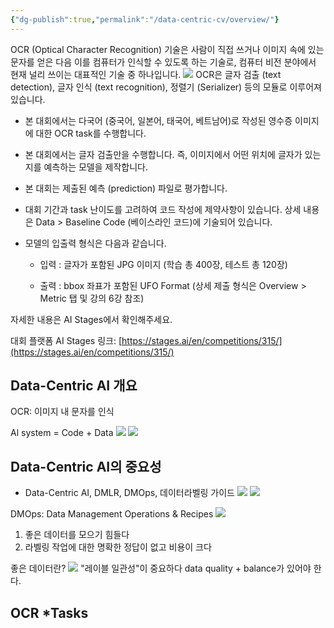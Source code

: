 ```yaml
---
{"dg-publish":true,"permalink":"/data-centric-cv/overview/"}
---
```


OCR (Optical Character Recognition) 기술은 사람이 직접 쓰거나 이미지 속에 있는 문자를 얻은 다음 이를 컴퓨터가 인식할 수 있도록 하는 기술로, 컴퓨터 비전 분야에서 현재 널리 쓰이는 대표적인 기술 중 하나입니다.
![](https://i.imgur.com/4rjEUks.png)
OCR은 글자 검출 (text detection), 글자 인식 (text recognition), 정렬기 (Serializer) 등의 모듈로 이루어져 있습니다.
- 본 대회에서는 다국어 (중국어, 일본어, 태국어, 베트남어)로 작성된 영수증 이미지에 대한 OCR task를 수행합니다.
    
- 본 대회에서는 글자 검출만을 수행합니다. 즉, 이미지에서 어떤 위치에 글자가 있는지를 예측하는 모델을 제작합니다.
    
- 본 대회는 제출된 예측 (prediction) 파일로 평가합니다.
    
- 대회 기간과 task 난이도를 고려하여 코드 작성에 제약사항이 있습니다. 상세 내용은 Data > Baseline Code (베이스라인 코드)에 기술되어 있습니다.
    
- 모델의 입출력 형식은 다음과 같습니다.
    
    - 입력 : 글자가 포함된 JPG 이미지 (학습 총 400장, 테스트 총 120장)
        
    - 출력 : bbox 좌표가 포함된 UFO Format (상세 제출 형식은 Overview > Metric 탭 및 강의 6강 참조)
        

자세한 내용은 AI Stages에서 확인해주세요.

대회 플랫폼 AI Stages 링크: [https://stages.ai/en/competitions/315/](https://stages.ai/en/competitions/315/)

## Data-Centric AI 개요
OCR: 이미지 내 문자를 인식

Al system = Code + Data
![](https://i.imgur.com/bRFr5nY.png)
![](https://i.imgur.com/mJpREY5.png)

## Data-Centric AI의 중요성
- Data-Centric AI, DMLR, DMOps, 데이터라벨링 가이드
![](https://i.imgur.com/BBgy5re.png)
![](https://i.imgur.com/KSwegcf.png)

DMOps: Data Management Operations & Recipes
![](https://i.imgur.com/Kb3JAl8.png)

1. 좋은 데이터를 모으기 힘들다
2. 라벨링 작업에 대한 명확한 정답이 없고 비용이 크다

좋은 데이터란?
![](https://i.imgur.com/yr7YoEM.png)
"레이블 일관성"이 중요하다
data quality + balance가 있어야 한다.

## OCR *Tasks